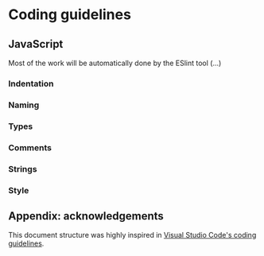 # Coding guidelines

## JavaScript

Most of the work will be automatically done by the ESlint tool (...)

<!-- TODO: mention ESLint configuration, etc. -->

### Indentation

### Naming

### Types

### Comments

### Strings

### Style

## Appendix: acknowledgements

This document structure was highly inspired in [Visual Studio Code's coding guidelines](https://github.com/microsoft/vscode/wiki/Coding-Guidelines).
